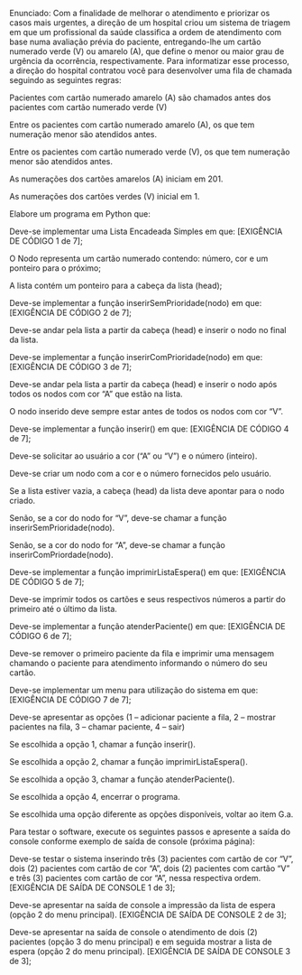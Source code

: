 Enunciado: Com a finalidade de melhorar o atendimento e priorizar os casos mais urgentes, a direção de um hospital criou um sistema de triagem em que um profissional da saúde classifica a ordem de atendimento com base numa avaliação prévia do paciente, entregando-lhe um cartão numerado verde (V) ou amarelo (A), que define o menor ou maior grau de urgência da ocorrência, respectivamente. Para informatizar esse processo, a direção do hospital contratou você para desenvolver uma fila de chamada seguindo as seguintes regras: 

 

Pacientes com cartão numerado amarelo (A) são chamados antes dos pacientes com cartão numerado verde (V) 

Entre os pacientes com cartão numerado amarelo (A), os que tem numeração menor são atendidos antes. 

Entre os pacientes com cartão numerado verde (V), os que tem numeração menor são atendidos antes. 

As numerações dos cartões amarelos (A) iniciam em 201. 

As numerações dos cartões verdes (V) inicial em 1. 

 

Elabore um programa em Python que: 

 Deve-se implementar uma Lista Encadeada Simples em que: [EXIGÊNCIA DE CÓDIGO 1 de 7]; 

O Nodo representa um cartão numerado contendo: número, cor e um ponteiro para o próximo; 

A lista contém um ponteiro para a cabeça da lista (head); 

 Deve-se implementar a função inserirSemPrioridade(nodo) em que: [EXIGÊNCIA DE CÓDIGO 2 de 7]; 

 Deve-se andar pela lista a partir da cabeça (head) e inserir o nodo no final da lista. 

 Deve-se implementar a função inserirComPrioridade(nodo) em que: [EXIGÊNCIA DE CÓDIGO 3 de 7]; 

 Deve-se andar pela lista a partir da cabeça (head) e inserir o nodo após todos os nodos com cor “A” que estão na lista. 

 O nodo inserido deve sempre estar antes de todos os nodos com cor “V”. 

 Deve-se implementar a função inserir() em que: [EXIGÊNCIA DE CÓDIGO 4 de 7]; 

 Deve-se solicitar ao usuário a cor (“A” ou “V”) e o número (inteiro). 

 Deve-se criar um nodo com a cor e o número fornecidos pelo usuário. 

 Se a lista estiver vazia, a cabeça (head) da lista deve apontar para o nodo criado. 

 Senão, se a cor do nodo for “V”, deve-se chamar a função inserirSemPrioridade(nodo). 

 Senão, se a cor do nodo for “A”, deve-se chamar a função inserirComPriordade(nodo). 

 Deve-se implementar a função imprimirListaEspera() em que: [EXIGÊNCIA DE CÓDIGO 5 de 7]; 

 Deve-se imprimir todos os cartões e seus respectivos números a partir do primeiro até o último da lista. 

 Deve-se implementar a função atenderPaciente() em que: [EXIGÊNCIA DE CÓDIGO 6 de 7]; 

 Deve-se remover o primeiro paciente da fila e imprimir uma mensagem chamando o paciente para atendimento informando o número do seu cartão. 

 Deve-se implementar um menu para utilização do sistema em que: [EXIGÊNCIA DE CÓDIGO 7 de 7]; 

 Deve-se apresentar as opções (1 – adicionar paciente a fila, 2 – mostrar pacientes na fila, 3 – chamar paciente, 4 – sair) 

 Se escolhida a opção 1, chamar a função inserir(). 

 Se escolhida a opção 2, chamar a função imprimirListaEspera(). 

 Se escolhida a opção 3, chamar a função atenderPaciente(). 

 Se escolhida a opção 4, encerrar o programa. 

 Se escolhida uma opção diferente as opções disponíveis, voltar ao item G.a. 

 

Para testar o software, execute os seguintes passos e apresente a saída do console conforme exemplo de saída de console (próxima página): 

Deve-se testar o sistema inserindo três (3) pacientes com cartão de cor “V”, dois (2) pacientes com cartão de cor “A”, dois (2) pacientes com cartão “V” e três (3) pacientes com cartão de cor “A”, nessa respectiva ordem. [EXIGÊNCIA DE SAÍDA DE CONSOLE 1 de 3]; 

Deve-se apresentar na saída de console a impressão da lista de espera (opção 2 do menu principal). [EXIGÊNCIA DE SAÍDA DE CONSOLE 2 de 3];   

Deve-se apresentar na saída de console o atendimento de dois (2) pacientes (opção 3 do menu principal) e em seguida mostrar a lista de espera (opção 2 do menu principal). [EXIGÊNCIA DE SAÍDA DE CONSOLE 3 de 3];   
